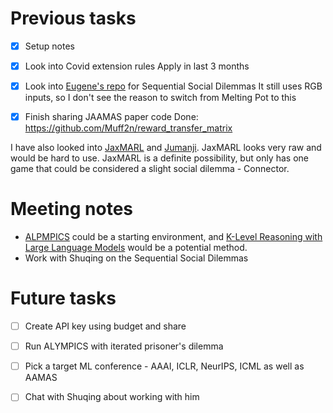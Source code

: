 

# Previous tasks

-   [X] Setup notes
-   [X] Look into Covid extension rules
    Apply in last 3 months

-   [X] Look into [Eugene's repo](https://github.com/eugenevinitsky/sequential_social_dilemma_games) for Sequential Social Dilemmas
    It still uses RGB inputs, so I don't see the reason to switch from Melting Pot to this

-   [X] Finish sharing JAAMAS paper code
    Done: <https://github.com/Muff2n/reward_transfer_matrix>

I have also looked into [JaxMARL](https://blog.foersterlab.com/jaxmarl/) and [Jumanji](https://github.com/instadeepai/jumanji). JaxMARL looks very raw and would be hard to use. JaxMARL is a definite possibility, but only has one game that could be considered a slight social dilemma - Connector.


# Meeting notes

-   [ALPMPICS](https://arxiv.org/pdf/2311.03220.pdf) could be a starting environment, and [K-Level Reasoning with Large Language Models](https://arxiv.org/pdf/2402.01521.pdf) would be a potential method.
-   Work with Shuqing on the Sequential Social Dilemmas


# Future tasks

-   [ ] Create API key using budget and share
-   [ ] Run ALYMPICS with iterated prisoner's dilemma
-   [ ] Pick a target ML conference - AAAI, ICLR, NeurIPS, ICML as well as AAMAS
-   [ ] Chat with Shuqing about working with him

